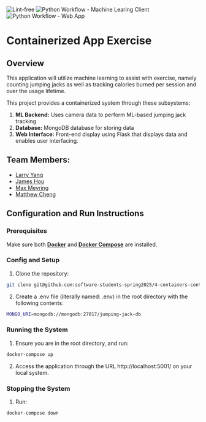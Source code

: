 ![Lint-free](https://github.com/nyu-software-engineering/containerized-app-exercise/actions/workflows/lint.yml/badge.svg)
![Python Workflow - Machine Learing Client](https://github.com/nyu-software-engineering/containerized-app-exercise/actions/workflows/ml-client.yml/badge.svg)
![Python Workflow - Web App](https://github.com/nyu-software-engineering/containerized-app-exercise/actions/workflows/web-app.yml/badge.svg)

# Containerized App Exercise

## **Overview**

This application will utilize machine learning to assist with exercise, namely counting jumping jacks as well as tracking calories burned per session and over the usage lifetime. 

This project provides a containerized system through these subsystems:
1. **ML Backend:** Uses camera data to perform ML-based jumping jack tracking
2. **Database:** MongoDB database for storing data
3. **Web Interface:** Front-end display using Flask that displays data and enables user interfacing.

## Team Members:
- [Larry Yang](https://github.com/larryyang04)
- [James Hou](https://github.com/James-Hou22)
- [Max Meyring](https://github.com/maxlmeyring)
- [Matthew Cheng](https://github.com/mattchng)

## Configuration and Run Instructions

### Prerequisites
Make sure both **[Docker](https://www.docker.com/products/docker-desktop)** and **[Docker Compose](https://docs.docker.com/compose/install/)** are installed.

### Config and Setup
1. Clone the repository:
```bash
git clone git@github.com:software-students-spring2025/4-containers-containerproject.git
```
2. Create a .env file (literally named: .env) in the root directory with the following contents:
```bash
MONGO_URI=mongodb://mongodb:27017/jumping-jack-db
```

### Running the System
1. Ensure you are in the root directory, and run:
```bash
docker-compose up
```

2. Access the application through the URL http://localhost:5001/ on your local system.

### Stopping the System
1. Run:
```bash
docker-compose down
```

